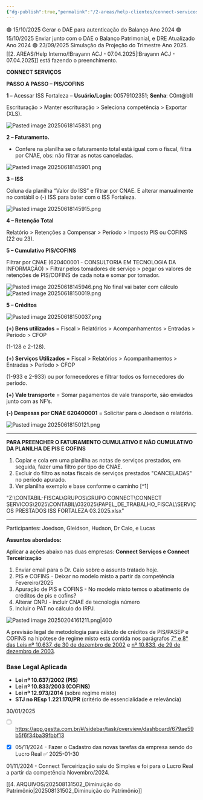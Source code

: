 ```yaml
---
{"dg-publish":true,"permalink":"/2-areas/help-clientes/connect-servicos-254/","dgPassFrontmatter":true,"created":"2024-11-01T14:16:04.367-03:00","updated":"2025-10-15T21:20:15.670-03:00"}
---
```


🟢 15/10/2025 Gerar o DAE para autenticação do Balanço Ano 2024
🟢 15/10/2025 Enviar junto com o DAE o Balanço Patrimonial, e DRE Atualizado Ano 2024
🟢 23/09/2025 Simulação da Projeção do Trimestre Ano 2025. [[2. AREAS/Help Interno/!Brayann ACJ - 07.04.2025\|!Brayann ACJ - 07.04.2025]] está fazendo o preenchimento.




**CONNECT SERVIÇOS**

**PASSO A PASSO – PIS/COFINS**

**1 –** Acessar ISS Fortaleza – **Usuário/Login**: 00579102351; **Senha**: C0nt@b1l

Escrituração > Manter escrituração > Seleciona competência > Exportar (XLS).

![Pasted image 20250618145831.png](/img/user/4.%20ARQUIVOS/Pasted%20image%2020250618145831.png)

**2 – Faturamento.**

- Confere na planilha se o faturamento total está igual com o fiscal, filtra por CNAE, obs: não filtrar as notas canceladas.

![Pasted image 20250618145901.png](/img/user/4.%20ARQUIVOS/Pasted%20image%2020250618145901.png)

**3 – ISS**

Coluna da planilha “Valor do ISS” e filtrar por CNAE. E alterar manualmente no contábil o (-) ISS para bater com o ISS Fortaleza.

![Pasted image 20250618145915.png](/img/user/4.%20ARQUIVOS/Pasted%20image%2020250618145915.png)

**4 – Retenção Total**

Relatório > Retenções a Compensar > Período > Imposto PIS ou COFINS (22 ou 23).

**5 – Cumulativo PIS/COFINS**

Filtrar por CNAE (620400001 - CONSULTORIA EM TECNOLOGIA DA INFORMAÇÃO) > Filtrar pelos tomadores de serviço > pegar os valores de retenções de PIS/COFINS de cada nota e somar por tomador.

![Pasted image 20250618145946.png](/img/user/4.%20ARQUIVOS/Pasted%20image%2020250618145946.png)
No final vai bater com cálculo
![Pasted image 20250618150019.png](/img/user/4.%20ARQUIVOS/Pasted%20image%2020250618150019.png)


**5 – Créditos**

![Pasted image 20250618150037.png](/img/user/4.%20ARQUIVOS/Pasted%20image%2020250618150037.png)


**(+) Bens utilizados** = Fiscal > Relatórios > Acompanhamentos > Entradas > Período > CFOP

(1-128 e 2-128).

**(+) Serviços Utilizados** = Fiscal > Relatórios > Acompanhamentos > Entradas > Período > CFOP

(1-933 e 2-933) ou por fornecedores e filtrar todos os fornecedores do período.

**(+) Vale transporte** = Somar pagamentos de vale transporte, são enviados junto com as NF’s.

**(-) Despesas por CNAE 620400001** = Solicitar para o Joedson o relatório.


![Pasted image 20250618150121.png](/img/user/4.%20ARQUIVOS/Pasted%20image%2020250618150121.png)
______
**PARA PREENCHER O FATURAMENTO CUMULATIVO E NÃO CUMULATIVO DA PLANILHA DE PIS E COFINS**

1) Copiar e cola em uma planilha as notas de serviços prestados, em seguida, fazer uma filtro por tipo de CNAE.
2) Excluir do filtro as notas fiscais de serviços prestados "CANCELADAS" no período apurado.
3) Ver planilha exemplo e base conforme o caminho [^1]

"Z:\CONTABIL-FISCAL\GRUPOS\GRUPO CONNECT\CONNECT SERVICOS\2025\CONTABIL\032025\PAPEL_DE_TRABALHO_FISCAL\SERVIÇOS PRESTADOS ISS FORTALEZA 03.2025.xlsx"

___________


Participantes: Joedson, Gleidson, Hudson, Dr Caio, e Lucas

**Assuntos abordados:**

Aplicar a ações abaixo nas duas empresas: **Connect Serviços e Connect Terceirização** 

1) Enviar email para o Dr. Caio sobre o assunto tratado hoje.
2) PIS e COFINS - Deixar no modelo misto a partir da competência Fevereiro/2025
3) Apuração de PIS  e COFINS - No modelo misto temos o abatimento de créditos de pis e cofins?
4) Alterar CNPJ - incluir CNAE de tecnologia número
5) Incluir o PAT no cálculo do IRPJ.

![Pasted image 20250204161211.png|400](/img/user/4.%20ARQUIVOS/Pasted%20image%2020250204161211.png)


A previsão legal de metodologia para cálculo de créditos de PIS/PASEP e COFINS na hipótese de regime misto está contida nos parágrafos [7° e 8° das Leis nº 10.637, de 30 de dezembro de 2002](http://www.planalto.gov.br/ccivil_03/leis/2002/l10637.htm) e [nº 10.833, de 29 de dezembro de 2003](http://www.planalto.gov.br/ccivil_03/leis/2003/l10.833.htm).

### **Base Legal Aplicada**

- **Lei nº 10.637/2002 (PIS)**
- **Lei nº 10.833/2003 (COFINS)**
- **Lei nº 12.973/2014** (sobre regime misto)
- **STJ no REsp 1.221.170/PR** (critério de essencialidade e relevância)





30/01/2025
- [ ] https://app.gestta.com.br/#/sidebar/task/overview/dashboard/679ae59b5f6f34ba39fbbf13



 - [x] 05/11/2024 - Fazer o Cadastro das novas tarefas da empresa sendo do Lucro Real ✅ 2025-01-30

01/11/2024 - Connect Terceirização saiu do Simples e foi para o Lucro Real a partir da competência Novembro/2024.


[[4. ARQUIVOS/202508131502_Diminuição do Patrimônio\|202508131502_Diminuição do Patrimônio]]


